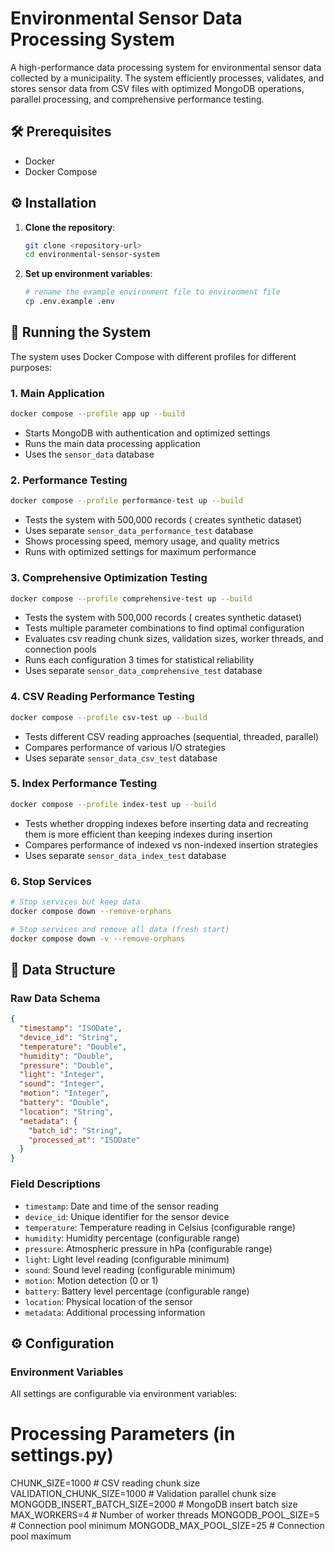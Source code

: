 # Environmental Sensor Data Processing System

A high-performance data processing system for environmental sensor data collected by a municipality. The system efficiently processes, validates, and stores sensor data from CSV files with optimized MongoDB operations, parallel processing, and comprehensive performance testing.

## 🛠️ Prerequisites

- Docker
- Docker Compose

## ⚙️ Installation

1. **Clone the repository**:
   ```bash
   git clone <repository-url>
   cd environmental-sensor-system
   ```

2. **Set up environment variables**:
   ```bash
   # rename the example environment file to environment file
   cp .env.example .env
   ```

## 🚀 Running the System

The system uses Docker Compose with different profiles for different purposes:

### 1. **Main Application**
```bash
docker compose --profile app up --build
```
- Starts MongoDB with authentication and optimized settings
- Runs the main data processing application
- Uses the `sensor_data` database

### 2. **Performance Testing**
```bash
docker compose --profile performance-test up --build
```
- Tests the system with 500,000 records ( creates synthetic dataset)
- Uses separate `sensor_data_performance_test` database
- Shows processing speed, memory usage, and quality metrics
- Runs with optimized settings for maximum performance

### 3. **Comprehensive Optimization Testing**
```bash
docker compose --profile comprehensive-test up --build
```
- Tests the system with 500,000 records ( creates synthetic dataset)
- Tests multiple parameter combinations to find optimal configuration
- Evaluates csv reading chunk sizes, validation sizes, worker threads, and connection pools
- Runs each configuration 3 times for statistical reliability
- Uses separate `sensor_data_comprehensive_test` database

### 4. **CSV Reading Performance Testing**
```bash
docker compose --profile csv-test up --build
```
- Tests different CSV reading approaches (sequential, threaded, parallel)
- Compares performance of various I/O strategies
- Uses separate `sensor_data_csv_test` database

### 5. **Index Performance Testing**
```bash
docker compose --profile index-test up --build
```
- Tests whether dropping indexes before inserting data and recreating them is more efficient than keeping indexes during insertion
- Compares performance of indexed vs non-indexed insertion strategies
- Uses separate `sensor_data_index_test` database

### 6. **Stop Services**
```bash
# Stop services but keep data
docker compose down --remove-orphans

# Stop services and remove all data (fresh start)
docker compose down -v --remove-orphans
```

## 📁 Data Structure

### Raw Data Schema
```json
{
  "timestamp": "ISODate",
  "device_id": "String",
  "temperature": "Double",
  "humidity": "Double", 
  "pressure": "Double",
  "light": "Integer",
  "sound": "Integer",
  "motion": "Integer",
  "battery": "Double",
  "location": "String",
  "metadata": {
    "batch_id": "String",
    "processed_at": "ISODate"
  }
}
```

### Field Descriptions
- `timestamp`: Date and time of the sensor reading
- `device_id`: Unique identifier for the sensor device
- `temperature`: Temperature reading in Celsius (configurable range)
- `humidity`: Humidity percentage (configurable range)
- `pressure`: Atmospheric pressure in hPa (configurable range)
- `light`: Light level reading (configurable minimum)
- `sound`: Sound level reading (configurable minimum)
- `motion`: Motion detection (0 or 1)
- `battery`: Battery level percentage (configurable range)
- `location`: Physical location of the sensor
- `metadata`: Additional processing information

## ⚙️ Configuration

### Environment Variables
All settings are configurable via environment variables:


# Processing Parameters (in settings.py)
CHUNK_SIZE=1000                     # CSV reading chunk size
VALIDATION_CHUNK_SIZE=1000          # Validation parallel chunk size
MONGODB_INSERT_BATCH_SIZE=2000      # MongoDB insert batch size
MAX_WORKERS=4                       # Number of worker threads
MONGODB_POOL_SIZE=5                 # Connection pool minimum
MONGODB_MAX_POOL_SIZE=25            # Connection pool maximum
```
